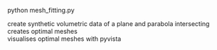 python mesh_fitting.py

create synthetic volumetric data of a plane and parabola intersecting<br>
creates optimal meshes<br>
visualises optimal meshes with pyvista<br>

